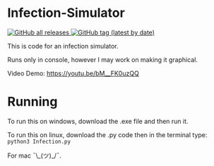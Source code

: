 # Infection-Simulator

<a href="https://github.com/1Codealot/Infection-Simulator">
    <img alt="GitHub all releases" src="https://img.shields.io/github/downloads/1Codealot/Infection-Simulator/total">
</a>
<a href="https://github.com/1Codealot/Infection-Simulator/releases">
    <img alt="GitHub tag (latest by date)" src="https://img.shields.io/github/v/tag/1Codealot/Infection-Simulator?label=Version">
</a>

This is code for an infection simulator.

Runs only in console, however I may work on making it graphical.

Video Demo: https://youtu.be/bM__FK0uzQQ


# Running

To run this on windows, download the .exe file and then run it.

To run this on linux, download the .py code then in the terminal type: `python3 Infection.py`

For mac ¯\\\_(ツ)\_/¯.
